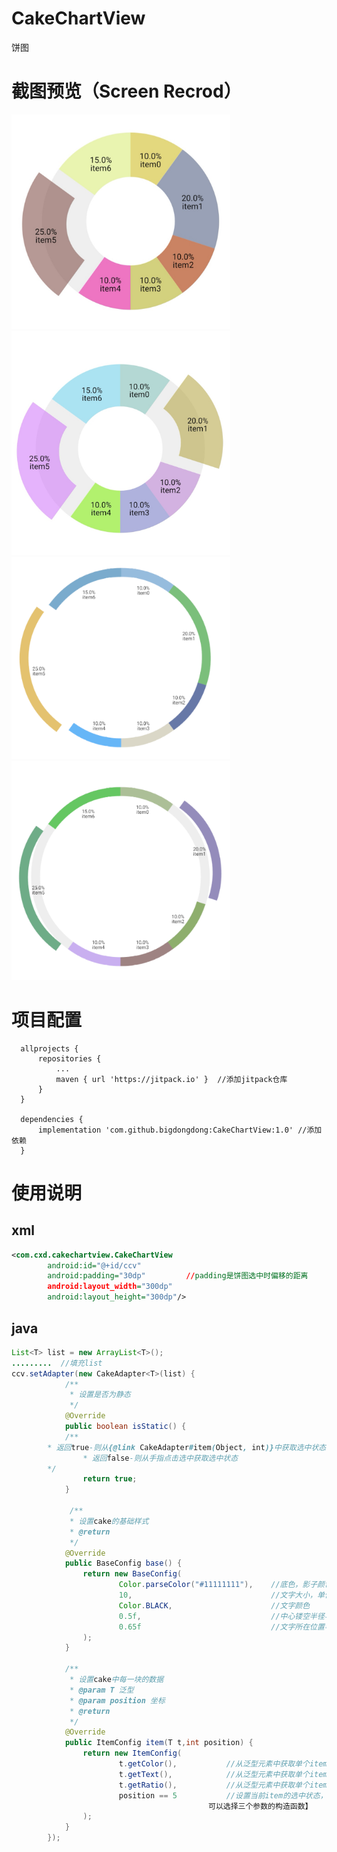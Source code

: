 # CakeChartView
饼图

# 截图预览（Screen Recrod）
<img  width = "350" src = "https://github.com/bigdongdong/CakeChartView/blob/master/preview/1.jpg"></img>
<img  width = "350" src = "https://github.com/bigdongdong/CakeChartView/blob/master/preview/2.jpg"></img></br>
<img  width = "350" src = "https://github.com/bigdongdong/CakeChartView/blob/master/preview/3.png"></img>
<img  width = "350" src = "https://github.com/bigdongdong/CakeChartView/blob/master/preview/4.png"></img></br>
<!--
<img  width = "350" src = "https://github.com/bigdongdong/ChatView/blob/master/preview/chat_screen.jpg"></img>
<img  width = "350" src = "https://github.com/bigdongdong/ChatView/blob/master/preview/chat_screen2.jpg"></img>
-->

# 项目配置

```
  allprojects {
      repositories {
          ...
          maven { url 'https://jitpack.io' }  //添加jitpack仓库
      }
  }
  
  dependencies {
	  implementation 'com.github.bigdongdong:CakeChartView:1.0' //添加依赖
  }
```

# 使用说明
## xml
```xml
<com.cxd.cakechartview.CakeChartView
        android:id="@+id/ccv"
        android:padding="30dp"         //padding是饼图选中时偏移的距离
        android:layout_width="300dp"
        android:layout_height="300dp"/>
```

## java

```java
List<T> list = new ArrayList<T>();
.........  //填充list
ccv.setAdapter(new CakeAdapter<T>(list) {
            /**
             * 设置是否为静态
             */
            @Override
            public boolean isStatic() {
	    	/**
		* 返回true-则从{@link CakeAdapter#item(Object, int)}中获取选中状态
             	* 返回false-则从手指点击选中获取选中状态
		*/
                return true;
            }

             /**
             * 设置cake的基础样式
             * @return
             */
            @Override
            public BaseConfig base() {
                return new BaseConfig(
                        Color.parseColor("#11111111"),    //底色，影子颜色
                        10,                               //文字大小，单位：sp
                        Color.BLACK,                      //文字颜色
                        0.5f,                             //中心镂空半径与整个cake的半径比
                        0.65f                             //文字所在位置半径与整个cake的半径比
                );
            }

            /**
             * 设置cake中每一块的数据
             * @param T 泛型
             * @param position 坐标
             * @return
             */
            @Override
            public ItemConfig item(T t,int position) {
                return new ItemConfig(
                        t.getColor(),           //从泛型元素中获取单个item的颜色
                        t.getText(),            //从泛型元素中获取单个item的文字
                        t.getRatio(),           //从泛型元素中获取单个item所占整个cake的比例
                        position == 5           //设置当前item的选中状态，【如果isStatic()返回false，则这里设置失效，
											可以选择三个参数的构造函数】
                );
            }
        });
   
```

